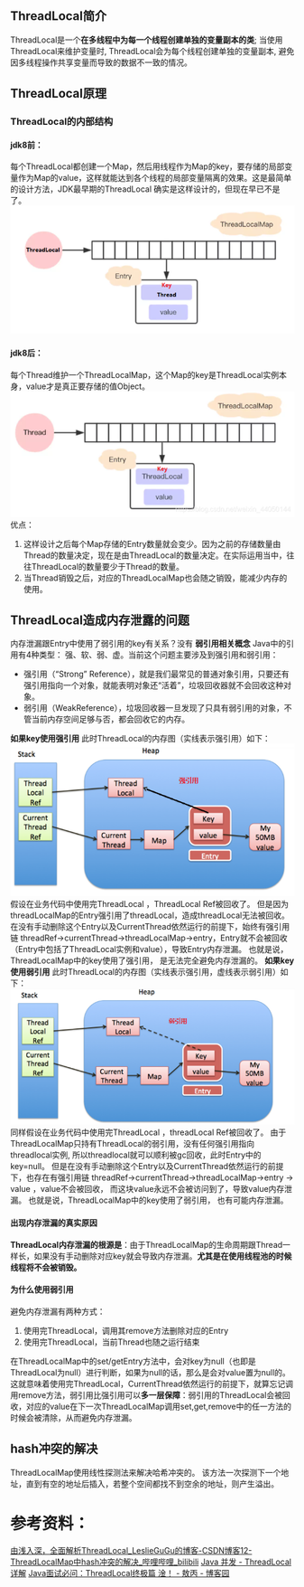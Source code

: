 ## ThreadLocal简介
 ThreadLocal是一个**在多线程中为每一个线程创建单独的变量副本的类**; 当使用ThreadLocal来维护变量时, ThreadLocal会为每个线程创建单独的变量副本, 避免因多线程操作共享变量而导致的数据不一致的情况。
## ThreadLocal原理
### ThreadLocal的内部结构
#### jdk8前：
每个ThreadLocal都创建一个Map，然后用线程作为Map的key，要存储的局部变量作为Map的value，这样就能达到各个线程的局部变量隔离的效果。这是最简单的设计方法，JDK最早期的ThreadLocal 确实是这样设计的，但现在早已不是了。![20210124115504330.png](https://raw.githubusercontent.com/danmuking/image/main/e9bd0f1eed997751b6b4bd0419db3fd9.png)
#### jdk8后：
每个Thread维护一个ThreadLocalMap，这个Map的key是ThreadLocal实例本身，value才是真正要存储的值Object。
![20210124120125266.png](https://raw.githubusercontent.com/danmuking/image/main/e7a1a8e068b0511aa8f0b0d10bbf3e76.png)
优点：

1. 这样设计之后每个Map存储的Entry数量就会变少。因为之前的存储数量由Thread的数量决定，现在是由ThreadLocal的数量决定。在实际运用当中，往往ThreadLocal的数量要少于Thread的数量。
2. 当Thread销毁之后，对应的ThreadLocalMap也会随之销毁，能减少内存的使用。
## ThreadLocal造成内存泄露的问题
内存泄漏跟Entry中使用了弱引用的key有关系？没有 
**弱引用相关概念**
Java中的引用有4种类型： 强、软、弱、虚。当前这个问题主要涉及到强引用和弱引用：

- 强引用（“Strong” Reference），就是我们最常见的普通对象引用，只要还有强引用指向一个对象，就能表明对象还“活着”，垃圾回收器就不会回收这种对象。
- 弱引用（WeakReference），垃圾回收器一旦发现了只具有弱引用的对象，不管当前内存空间足够与否，都会回收它的内存。

**如果key使用强引用**
此时ThreadLocal的内存图（实线表示强引用）如下：
![20210124144330949.png](https://raw.githubusercontent.com/danmuking/image/main/081644df331d4e261767d19f8839c9c8.png)
假设在业务代码中使用完ThreadLocal ，ThreadLocal Ref被回收了。
但是因为threadLocalMap的Entry强引用了threadLocal，造成threadLocal无法被回收。
在没有手动删除这个Entry以及CurrentThread依然运行的前提下，始终有强引用链 threadRef->currentThread->threadLocalMap->entry，Entry就不会被回收（Entry中包括了ThreadLocal实例和value），导致Entry内存泄漏。
也就是说，ThreadLocalMap中的key使用了强引用， 是无法完全避免内存泄漏的。
**如果key使用弱引用**
此时ThreadLocal的内存图（实线表示强引用，虚线表示弱引用）如下：![20210124144945153.png](https://raw.githubusercontent.com/danmuking/image/main/3850d07be5f4b5fad501164f5ccb9141.png)
同样假设在业务代码中使用完ThreadLocal ，threadLocal Ref被回收了。
 由于ThreadLocalMap只持有ThreadLocal的弱引用，没有任何强引用指向threadlocal实例, 所以threadlocal就可以顺利被gc回收，此时Entry中的key=null。
 但是在没有手动删除这个Entry以及CurrentThread依然运行的前提下，也存在有强引用链 threadRef->currentThread->threadLocalMap->entry -> value ，value不会被回收， 而这块value永远不会被访问到了，导致value内存泄漏。
 也就是说，ThreadLocalMap中的key使用了弱引用， 也有可能内存泄漏。
#### 出现内存泄漏的真实原因
**ThreadLocal内存泄漏的根源是**：由于ThreadLocalMap的生命周期跟Thread一样长，如果没有手动删除对应key就会导致内存泄漏。**尤其是在使用线程池的时候线程将不会被销毁。**
#### 为什么使用弱引用
避免内存泄漏有两种方式：

1. 使用完ThreadLocal，调用其remove方法删除对应的Entry
2. 使用完ThreadLocal，当前Thread也随之运行结束

在ThreadLocalMap中的set/getEntry方法中，会对key为null（也即是ThreadLocal为null）进行判断，如果为null的话，那么是会对value置为null的。
这就意味着使用完ThreadLocal，CurrentThread依然运行的前提下，就算忘记调用remove方法，弱引用比强引用可以**多一层保障**：弱引用的ThreadLocal会被回收，对应的value在下一次ThreadLocalMap调用set,get,remove中的任一方法的时候会被清除，从而避免内存泄漏。
## hash冲突的解决
ThreadLocalMap使用线性探测法来解决哈希冲突的。
该方法一次探测下一个地址，直到有空的地址后插入，若整个空间都找不到空余的地址，则产生溢出。

# 参考资料：
[由浅入深，全面解析ThreadLocal_LeslieGuGu的博客-CSDN博客](https://blog.csdn.net/weixin_44050144/article/details/113061884)[12-ThreadLocalMap中hash冲突的解决_哔哩哔哩_bilibili](https://www.bilibili.com/video/BV1N741127FH?p=12&spm_id_from=pageDriver&vd_source=be6ff5cf4681fcfe41b6e1ff363e2a71)
[Java 并发 - ThreadLocal详解](https://pdai.tech/md/java/thread/java-thread-x-threadlocal.html)
[Java面试必问：ThreadLocal终极篇 淦！ - 敖丙 - 博客园](https://www.cnblogs.com/aobing/p/13382184.html)
